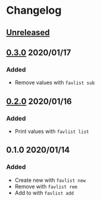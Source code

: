 # Changelog

## [Unreleased](https://github.com/spenserblack/favlist/compare/v0.3.0...master)

## [0.3.0] 2020/01/17
### Added
- Remove values with `favlist sub`

## [0.2.0] 2020/01/16
### Added
- Print values with `favlist list`

## 0.1.0 2020/01/14
### Added
- Create new with `favlist new`
- Remove with `favlist rem`
- Add to with `favlist add`

[0.3.0]: https://github.com/spenserblack/favlist/compare/v0.2.0...v0.3.0
[0.2.0]: https://github.com/spenserblack/favlist/compare/v0.1.0...v0.2.0
